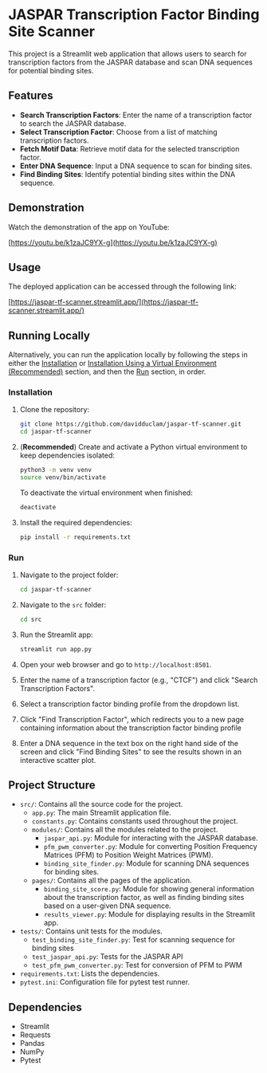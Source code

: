 # JASPAR Transcription Factor Binding Site Scanner

This project is a Streamlit web application that allows users to search for transcription factors from the JASPAR database and scan DNA sequences for potential binding sites.

## Features

- **Search Transcription Factors**: Enter the name of a transcription factor to search the JASPAR database.
- **Select Transcription Factor**: Choose from a list of matching transcription factors.
- **Fetch Motif Data**: Retrieve motif data for the selected transcription factor.
- **Enter DNA Sequence**: Input a DNA sequence to scan for binding sites.
- **Find Binding Sites**: Identify potential binding sites within the DNA sequence.

## Demonstration

Watch the demonstration of the app on YouTube:

[https://youtu.be/k1zaJC9YX-g](https://youtu.be/k1zaJC9YX-g)

## Usage

The deployed application can be accessed through the following link:

[https://jaspar-tf-scanner.streamlit.app/](https://jaspar-tf-scanner.streamlit.app/)

## Running Locally

Alternatively, you can run the application locally by following the steps in either the [Installation](#installation) or [Installation Using a Virtual Environment (Recommended)](#installation-using-a-virtual-environment-recommended) section, and then the [Run](#run) section, in order.

### Installation

1. Clone the repository:
   ```bash
   git clone https://github.com/davidduclam/jaspar-tf-scanner.git
   cd jaspar-tf-scanner
   ```

2. (**Recommended**) Create and activate a Python virtual environment to keep dependencies isolated:
   ```bash
   python3 -m venv venv
   source venv/bin/activate
   ```

   To deactivate the virtual environment when finished:
   ```bash
   deactivate
   ```

3. Install the required dependencies:
   ```bash
   pip install -r requirements.txt
   ```

### Run

1. Navigate to the project folder:

   ```bash
   cd jaspar-tf-scanner
   ```

2. Navigate to the `src` folder:

   ```bash
   cd src
   ```

3. Run the Streamlit app:

   ```bash
   streamlit run app.py
   ```

4. Open your web browser and go to `http://localhost:8501`.

5. Enter the name of a transcription factor (e.g., "CTCF") and click "Search Transcription Factors".

6. Select a transcription factor binding profile from the dropdown list.

7. Click "Find Transcription Factor", which redirects you to a new page containing information about the transcription factor binding profile

8. Enter a DNA sequence in the text box on the right hand side of the screen and click "Find Binding Sites" to see the results shown in an interactive scatter plot.

## Project Structure

- `src/`: Contains all the source code for the project.
   - `app.py`: The main Streamlit application file.
   - `constants.py`: Contains constants used throughout the project.
   - `modules/`: Contains all the modules related to the project.
      - `jaspar_api.py`: Module for interacting with the JASPAR database.
      - `pfm_pwm_converter.py`: Module for converting Position Frequency Matrices (PFM) to Position Weight Matrices (PWM).
      - `binding_site_finder.py`: Module for scanning DNA sequences for binding sites.
   - `pages/`: Contains all the pages of the application.
      - `binding_site_score.py`: Module for showing general information about the transcription factor, as well as finding binding sites based on a user-given DNA sequence.
      - `results_viewer.py`: Module for displaying results in the Streamlit app.
- `tests/`: Contains unit tests for the modules.
    - `test_binding_site_finder.py`: Test for scanning sequence for binding sites
    - `test_jaspar_api.py`: Tests for the JASPAR API
    - `test_pfm_pwm_converter.py`: Test for conversion of PFM to PWM
- `requirements.txt`: Lists the dependencies.
- `pytest.ini`: Configuration file for pytest test runner.

## Dependencies

- Streamlit
- Requests
- Pandas
- NumPy
- Pytest
